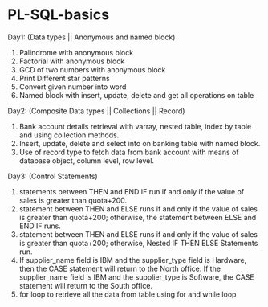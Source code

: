 # PL-SQL-basics

Day1: (Data types || Anonymous and named block)
  1. Palindrome with anonymous block
  2. Factorial with anonymous block
  3. GCD of two numbers with anonymous block
  4. Print Different star patterns
  5. Convert given number into word
  6. Named block with insert, update, delete and get all operations on table
  
Day2: (Composite Data types || Collections || Record)
  1. Bank account details retrieval with varray, nested table, index by table and using collection methods.
  2. Insert, update, delete and select into on banking table with named block.
  3. Use of record type to fetch data from bank account with means of database object, column level, row level.
  
Day3: (Control Statements)
  1. statements between THEN and END IF run if and only if the value of sales is greater than quota+200.
  2. statement between THEN and ELSE runs if and only if the value of sales is greater than quota+200; otherwise, the statement between ELSE and END IF runs.
  3. statement between THEN and ELSE runs if and only if the value of sales is greater than quota+200; otherwise, Nested IF THEN ELSE Statements run.
  4. If supplier_name field is IBM and the supplier_type field is Hardware, then the CASE statement will return to the North office.
     If the supplier_name field is IBM and the supplier_type is Software, the CASE statement will return to the South office.
  5. for loop to retrieve all the data from table using for and while loop
